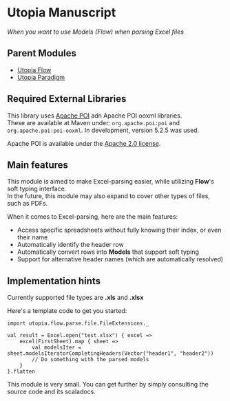 # Utopia Manuscript
*When you want to use Models (Flow) when parsing Excel files*

## Parent Modules
- [Utopia Flow](https://github.com/Mikkomario/Utopia-Scala/tree/master/Flow)
- [Utopia Paradigm](https://github.com/Mikkomario/Utopia-Scala/tree/master/Paradigm)

## Required External Libraries
This library uses [Apache POI](https://poi.apache.org/) adn Apache POI ooxml libraries.  
These are available at Maven under: `org.apache.poi:poi` and `org.apache.poi:poi-ooxml`. 
In development, version 5.2.5 was used.

Apache POI is available under the [Apache 2.0 license](https://poi.apache.org/legal.html).

## Main features
This module is aimed to make Excel-parsing easier, while utilizing **Flow**'s soft typing interface.  
In the future, this module may also expand to cover other types of files, such as PDFs.

When it comes to Excel-parsing, here are the main features:
- Access specific spreadsheets without fully knowing their index, or even their name
- Automatically identify the header row
- Automatically convert rows into **Models** that support soft typing
- Support for alternative header names (which are automatically resolved)

## Implementation hints
Currently supported file types are **.xls** and **.xlsx**

Here's a template code to get you started:
```
import utopia.flow.parse.file.FileExtensions._

val result = Excel.open("test.xlsx") { excel =>
    excel(FirstSheet).map { sheet => 
        val modelsIter = sheet.modelsIteratorCompletingHeaders(Vector("header1", "header2"))
        // Do something with the parsed models
    }
}.flatten
```

This module is very small. You can get further by simply consulting the source code and its scaladocs.